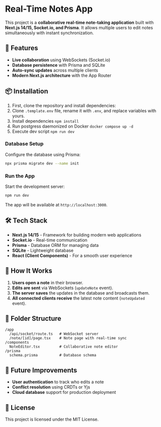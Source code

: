 # Real-Time Notes App

This project is a **collaborative real-time note-taking application** built with **Next.js 14/15, Socket.io, and Prisma**. It allows multiple users to edit notes simultaneously with instant synchronization.

## 🚀 Features

- **Live collaboration** using WebSockets (Socket.io)
- **Database persistence** with Prisma and SQLite
- **Auto-sync updates** across multiple clients
- **Modern Next.js architecture** with the App Router

## 📦 Installation

1. First, clone the repository and install dependencies:
2. Clone `.template.env` file, rename it with `.env`, and replace variables with yours.
3. Install dependencies `npm install`
4. Run postgress daemonized on Docker `docker compose up -d`
5. Execute dev script `npm run dev`

### Database Setup

Configure the database using Prisma:

```bash
npx prisma migrate dev --name init
```

### Run the App

Start the development server:

```bash
npm run dev
```

The app will be available at `http://localhost:3000`.

## 🛠 Tech Stack

- **Next.js 14/15** - Framework for building modern web applications
- **Socket.io** - Real-time communication
- **Prisma** - Database ORM for managing data
- **SQLite** - Lightweight database
- **React (Client Components)** - For a smooth user experience

## 🔧 How It Works

1. **Users open a note** in their browser.
2. **Edits are sent** via WebSockets (`updateNote` event).
3. **The server saves** the updates in the database and broadcasts them.
4. **All connected clients receive** the latest note content (`noteUpdated` event).

## 📝 Folder Structure

```
/app
  /api/socket/route.ts   # WebSocket server
  /note/[id]/page.tsx    # Note page with real-time sync
/components
  NoteEditor.tsx         # Collaborative note editor
/prisma
  schema.prisma          # Database schema
```

## 🎯 Future Improvements

- **User authentication** to track who edits a note
- **Conflict resolution** using CRDTs or Yjs
- **Cloud database** support for production deployment

## 📜 License

This project is licensed under the MIT License.
